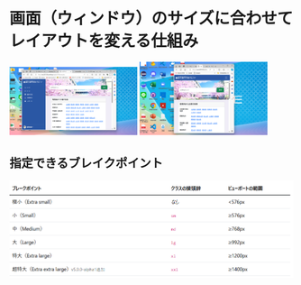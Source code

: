 # 画面（ウィンドウ）のサイズに合わせてレイアウトを変える仕組み  
<img src="./img/スクリーンショット%202024-05-30%20184554.png" alt="ブレークポイント" width="45%">
<img src="./img/スクリーンショット%202024-05-30%20184707.png" alt="ブレークポイント" width="45%">  

## 指定できるブレイクポイント  
![利用可能なブレークポイント](./img/スクリーンショット%202024-05-30%20185003.png)  